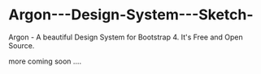 # Argon---Design-System---Sketch-
Argon - A beautiful Design System for Bootstrap 4. It's Free and Open Source.

more coming soon ....
